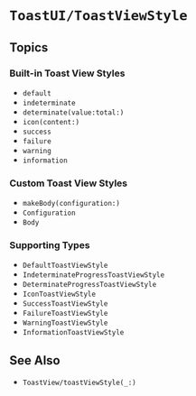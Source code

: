 # ``ToastUI/ToastViewStyle``

## Topics

### Built-in Toast View Styles

- ``default``
- ``indeterminate``
- ``determinate(value:total:)``
- ``icon(content:)``
- ``success``
- ``failure``
- ``warning``
- ``information``

### Custom Toast View Styles

- ``makeBody(configuration:)``
- ``Configuration``
- ``Body``

### Supporting Types

- ``DefaultToastViewStyle``
- ``IndeterminateProgressToastViewStyle``
- ``DeterminateProgressToastViewStyle``
- ``IconToastViewStyle``
- ``SuccessToastViewStyle``
- ``FailureToastViewStyle``
- ``WarningToastViewStyle``
- ``InformationToastViewStyle``

## See Also

- ``ToastView/toastViewStyle(_:)``
